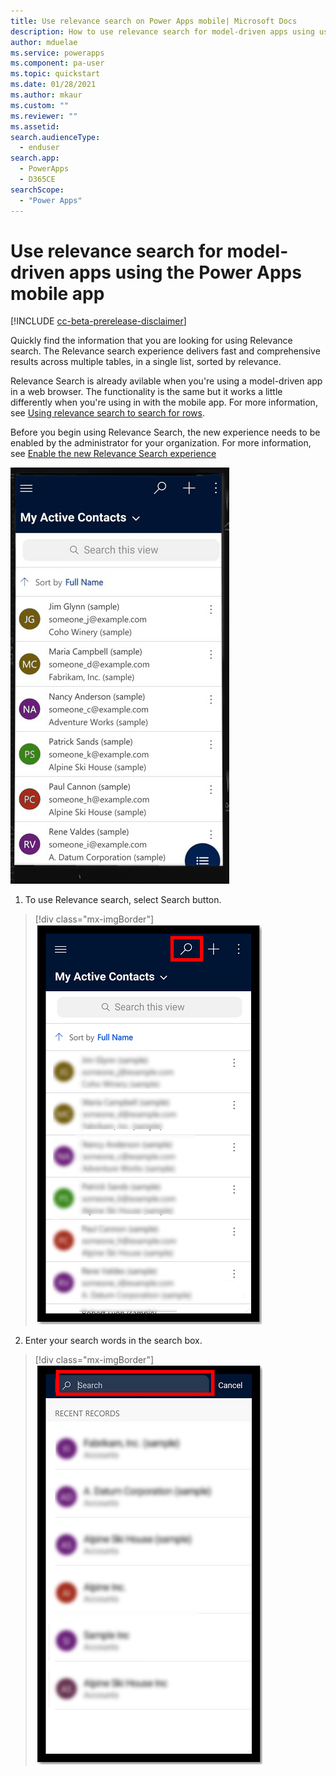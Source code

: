 ```yaml
---
title: Use relevance search on Power Apps mobile| Microsoft Docs
description: How to use relevance search for model-driven apps using using your mobile app.
author: mduelae
ms.service: powerapps
ms.component: pa-user
ms.topic: quickstart
ms.date: 01/28/2021
ms.author: mkaur
ms.custom: ""
ms.reviewer: ""
ms.assetid: 
search.audienceType: 
  - enduser
search.app: 
  - PowerApps
  - D365CE
searchScope:
  - "Power Apps"
---
```


# Use relevance search for model-driven apps using the Power Apps mobile app

[!INCLUDE [cc-beta-prerelease-disclaimer](../includes/cc-beta-prerelease-disclaimer.md)]

Quickly find the information that you are looking for using Relevance search. The Relevance search experience delivers fast and comprehensive results across multiple tables, in a single list, sorted by relevance.

Relevance Search is already avilable when you're using a model-driven app in a web browser. The functionality is the same but it works a little differently when you're using in with the mobile app. For more information, see [Using relevance search to search for rows](https://docs.microsoft.com/powerapps/user/relevance-search).

Before you begin using Relevance Search, the new experience needs to be enabled by the administrator for your organization. For more information, see [Enable the new Relevance Search experience](https://docs.microsoft.com/en-us/power-platform/configure-relevance-search-organization#enable-the-new-relevance-search-experience)

![This diagram demonstrates how relevance search works in a model-driven app running on Power Apps mobile](media/powerapps-mobile-rel-search.gif "This diagram demonstrates how relevance search works in a model-driven app running on Power Apps mobile")

1. To use Relevance search, select Search button. 

  > [!div class="mx-imgBorder"]
  > ![Select the search button](media/search-on-mobile-1.png) 
  
2. Enter your search words in the search box.  

  > [!div class="mx-imgBorder"]
  > ![Enter search text](media/search-on-mobile-2.png) 
